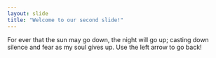 ```yaml
---
layout: slide
title: "Welcome to our second slide!"
---
```

For ever that the sun may go down, the night will go up; casting down silence and fear as my soul gives up.
Use the left arrow to go back!
